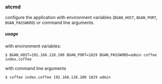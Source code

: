 
### atcmd

configure the application with environment variables (`BGAN_HOST`, `BGAN_PORT`, `BGAN_PASSWORD`) or command line arguments.

##### usage

with environment variables:

```
$ BGAN_HOST=192.168.128.100 BGAN_PORT=1829 BGAN_PASSWORD=admin coffee index.coffee
```

with command line arguments

```
$ coffee index.coffee 192.168.128.100 1829 admin
```
